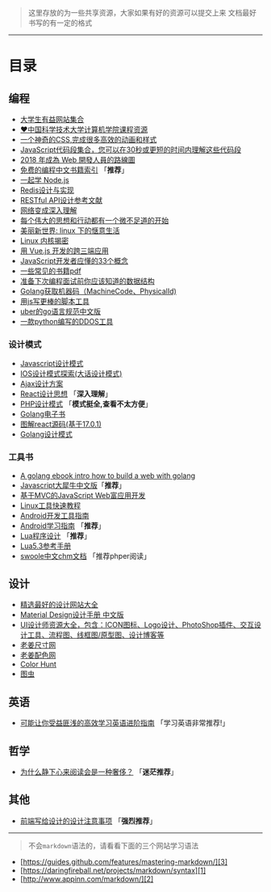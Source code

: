 > 这里存放的为一些共享资源，大家如果有好的资源可以提交上来
> 文档最好书写的有一定的格式

- - - 

# 目录
## 编程
- [大学生有益网站集合](https://github.com/Xuanwo/WebsitesForStudents)
- [❤️中国科学技术大学计算机学院课程资源](https://github.com/mbinary/USTC-CS-Courses-Resource)
- [一个神奇的CSS,完成很多高效的动画和样式](https://chokcoco.github.io/CSS-Inspiration/#/./others/1px-line)
- [JavaScript代码段集合，您可以在30秒或更短的时间内理解这些代码段](https://github.com/30-seconds/30-seconds-of-code?utm_source=gold_browser_extension)
- [2018 年成為 Web 開發人員的路線圖](https://github.com/goodjack/developer-roadmap-chinese)
- [免费的编程中文书籍索引](https://github.com/justjavac/free-programming-books-zh_CN) 「**推荐**」
- [一起学 Node.js](https://github.com/nswbmw/N-blog)
- [Redis设计与实现](https://github.com/huangz1990/redisbook)
- [RESTful API设计参考文献](https://github.com/aisuhua/restful-api-design-references)
- [网络变成深入理解](https://github.com/shell909090/slides)
- [每个伟大的思想和行动都有一个微不足道的开始](https://github.com/wizardforcel/data-science-notebook)
- [美丽新世界: linux 下的惬意生活](https://github.com/yangyangwithgnu/the_new_world_linux)
- [Linux 内核揭密](https://github.com/MintCN/linux-insides-zh)
- [用 Vue.js 开发的跨三端应用](https://github.com/halfrost/vue-objccn)
- [JavaScript开发者应懂的33个概念](https://github.com/stephentian/33-js-concepts)
- [一些常见的书籍pdf](https://github.com/zxysilent/books)
- [准备下次编程面试前你应该知道的数据结构](https://segmentfault.com/a/1190000018019127)
- [Golang获取机器码（MachineCode、PhysicalId)](https://studygolang.com/articles/18331)
- [用js写更棒的脚本工具](https://github.com/google/zx)
- [uber的go语言规范中文版](https://github.com/xxjwxc/uber_go_guide_cn)
- [一款python编写的DDOS工具](https://github.com/BOT-CODER/SniperMan)

### 设计模式
  - [Javascript设计模式](https://github.com/lxj/javascript.patterns)
  - [IOS设计模式探索(大话设计模式)](https://github.com/huang303513/Design-Pattern-For-iOS)
  - [Ajax设计方案](https://github.com/GerryIsWarrior/ajax)
  - [React设计思想](https://github.com/react-guide/react-basic) 「**深入理解**」
  - [PHP设计模式](https://github.com/yunkaiyueming/php_design_patterns) 「**模式挺全,查看不太方便**」
  - [Golang电子书](https://github.com/astaxie/build-web-application-with-golang)
  - [图解react源码(基于17.0.1)](https://github.com/7kms/react-illustration-series)
  - [Golang设计模式](https://github.com/senghoo/golang-design-pattern)

### 工具书
  - [A golang ebook intro how to build a web with golang](https://github.com/astaxie/build-web-application-with-golang)
  - [Javascript大犀牛中文版](http://ued.taobao.org/javascript)「**推荐**」
  - [基于MVC的JavaScript Web富应用开发](http://jayli.github.io/jswebapps)
  - [Linux工具快速教程](http://linuxtools-rst.readthedocs.io/zh_CN/latest)
  - [Android开发工具指南](https://github.com/inferjay/AndroidDevTools)
  - [Android学习指南](http://www.jianshu.com/p/f6681e417d40) 「**推荐**」
  - [Lua程序设计](http://book.luaer.cn/) 「**推荐**」
  - [Lua5.3参考手册](http://cloudwu.github.io/lua53doc/contents.html)
  - [swoole中文chm文档](https://github.com/smalleyes/swoole-chm) 「推荐phper阅读」

## 设计
  - [精选最好的设计网站大全](http://hao.shejidaren.com/)
  - [Material Design设计手册 中文版](https://github.com/1sters/material_design_zh_2)
  - [UI设计师资源大全，包含：ICON图标、Logo设计、PhotoShop插件、交互设计工具、流程图、线框图/原型图、设计博客等](https://github.com/jobbole/awesome-design-cn)
  - [老姜尺寸网](http://www.chicun.vc)
  - [老姜配色网](http://www.peise.vc)
  - [Color Hunt](http://colorhunt.co/)
  - [图虫](https://tuchong.com/)
    
## 英语
  - [可能让你受益匪浅的高效学习英语进阶指南](https://github.com/byoungd/english-level-up-tips-for-Chinese) 「学习英语非常推荐!」
  
## 哲学
  - [为什么静下心来阅读会是一种奢侈？](http://www.nowamagic.net/librarys/veda/detail/2800) 「**迷茫推荐**」
  
## 其他
  - [前端写给设计的设计注意事项](https://github.com/onface/web-design-notes) 「**强烈推荐**」

- - - 

> 不会`markdown`语法的，请看看下面的三个网站学习语法

- [https://guides.github.com/features/mastering-markdown/][3]
- [https://daringfireball.net/projects/markdown/syntax][1]
- [http://www.appinn.com/markdown/][2]


[1]: https://daringfireball.net/projects/markdown/syntax
[2]: http://www.appinn.com/markdown/
[3]: https://guides.github.com/features/mastering-markdown/

